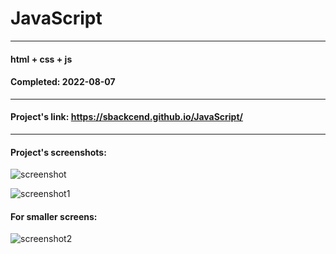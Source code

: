 # JavaScript

---

#### html + css + js
#### Completed: 2022-08-07

---

#### Project's link: https://sbackcend.github.io/JavaScript/

---

#### Project's screenshots: 
![screenshot](https://user-images.githubusercontent.com/107551364/183382938-837a77cc-a812-4e2b-9178-7f1ccb1b868b.png)

![screenshot1](https://user-images.githubusercontent.com/107551364/183383252-667f4f68-f8ba-4ee8-9e26-3afdf2683138.png)

#### For smaller screens: 
![screenshot2](https://user-images.githubusercontent.com/107551364/183387222-c7a511b5-1537-4156-aa05-da5147d3fa70.png)






